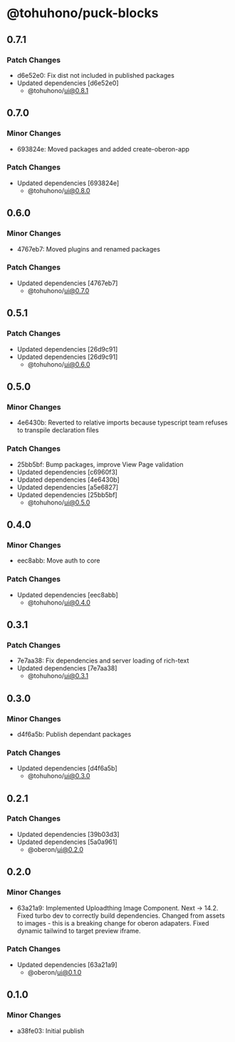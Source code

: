 # @tohuhono/puck-blocks

## 0.7.1

### Patch Changes

- d6e52e0: Fix dist not included in published packages
- Updated dependencies [d6e52e0]
  - @tohuhono/ui@0.8.1

## 0.7.0

### Minor Changes

- 693824e: Moved packages and added create-oberon-app

### Patch Changes

- Updated dependencies [693824e]
  - @tohuhono/ui@0.8.0

## 0.6.0

### Minor Changes

- 4767eb7: Moved plugins and renamed packages

### Patch Changes

- Updated dependencies [4767eb7]
  - @tohuhono/ui@0.7.0

## 0.5.1

### Patch Changes

- Updated dependencies [26d9c91]
- Updated dependencies [26d9c91]
  - @tohuhono/ui@0.6.0

## 0.5.0

### Minor Changes

- 4e6430b: Reverted to relative imports because typescript team refuses to transpile declaration files

### Patch Changes

- 25bb5bf: Bump packages, improve View Page validation
- Updated dependencies [c6960f3]
- Updated dependencies [4e6430b]
- Updated dependencies [a5e6827]
- Updated dependencies [25bb5bf]
  - @tohuhono/ui@0.5.0

## 0.4.0

### Minor Changes

- eec8abb: Move auth to core

### Patch Changes

- Updated dependencies [eec8abb]
  - @tohuhono/ui@0.4.0

## 0.3.1

### Patch Changes

- 7e7aa38: Fix dependencies and server loading of rich-text
- Updated dependencies [7e7aa38]
  - @tohuhono/ui@0.3.1

## 0.3.0

### Minor Changes

- d4f6a5b: Publish dependant packages

### Patch Changes

- Updated dependencies [d4f6a5b]
  - @tohuhono/ui@0.3.0

## 0.2.1

### Patch Changes

- Updated dependencies [39b03d3]
- Updated dependencies [5a0a961]
  - @oberon/ui@0.2.0

## 0.2.0

### Minor Changes

- 63a21a9: Implemented Uploadthing Image Component.
  Next -> 14.2.
  Fixed turbo dev to correctly build dependencies.
  Changed from assets to images - this is a breaking change for oberon adapaters.
  Fixed dynamic tailwind to target preview iframe.

### Patch Changes

- Updated dependencies [63a21a9]
  - @oberon/ui@0.1.0

## 0.1.0

### Minor Changes

- a38fe03: Initial publish
